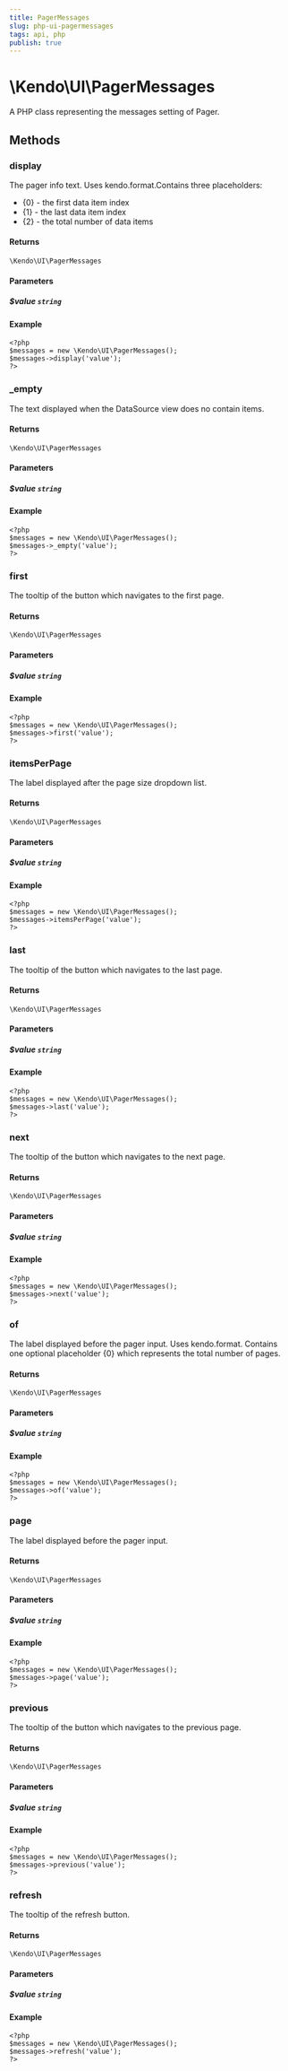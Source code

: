 ```yaml
---
title: PagerMessages
slug: php-ui-pagermessages
tags: api, php
publish: true
---
```


# \Kendo\UI\PagerMessages

A PHP class representing the messages setting of Pager.


## Methods

### display
The pager info text. Uses kendo.format.Contains three placeholders:
- {0} - the first data item index
- {1} - the last data item index
- {2} - the total number of data items

#### Returns
`\Kendo\UI\PagerMessages`

#### Parameters

##### $value `string`



#### Example 
    <?php
    $messages = new \Kendo\UI\PagerMessages();
    $messages->display('value');
    ?>

### _empty
The text displayed when the DataSource view does no contain items.

#### Returns
`\Kendo\UI\PagerMessages`

#### Parameters

##### $value `string`



#### Example 
    <?php
    $messages = new \Kendo\UI\PagerMessages();
    $messages->_empty('value');
    ?>

### first
The tooltip of the button which navigates to the first page.

#### Returns
`\Kendo\UI\PagerMessages`

#### Parameters

##### $value `string`



#### Example 
    <?php
    $messages = new \Kendo\UI\PagerMessages();
    $messages->first('value');
    ?>

### itemsPerPage
The label displayed after the page size dropdown list.

#### Returns
`\Kendo\UI\PagerMessages`

#### Parameters

##### $value `string`



#### Example 
    <?php
    $messages = new \Kendo\UI\PagerMessages();
    $messages->itemsPerPage('value');
    ?>

### last
The tooltip of the button which navigates to the last page.

#### Returns
`\Kendo\UI\PagerMessages`

#### Parameters

##### $value `string`



#### Example 
    <?php
    $messages = new \Kendo\UI\PagerMessages();
    $messages->last('value');
    ?>

### next
The tooltip of the button which navigates to the next page.

#### Returns
`\Kendo\UI\PagerMessages`

#### Parameters

##### $value `string`



#### Example 
    <?php
    $messages = new \Kendo\UI\PagerMessages();
    $messages->next('value');
    ?>

### of
The label displayed before the pager input. Uses kendo.format. Contains one optional placeholder {0} which represents the total number of pages.

#### Returns
`\Kendo\UI\PagerMessages`

#### Parameters

##### $value `string`



#### Example 
    <?php
    $messages = new \Kendo\UI\PagerMessages();
    $messages->of('value');
    ?>

### page
The label displayed before the pager input.

#### Returns
`\Kendo\UI\PagerMessages`

#### Parameters

##### $value `string`



#### Example 
    <?php
    $messages = new \Kendo\UI\PagerMessages();
    $messages->page('value');
    ?>

### previous
The tooltip of the button which navigates to the previous page.

#### Returns
`\Kendo\UI\PagerMessages`

#### Parameters

##### $value `string`



#### Example 
    <?php
    $messages = new \Kendo\UI\PagerMessages();
    $messages->previous('value');
    ?>

### refresh
The tooltip of the refresh button.

#### Returns
`\Kendo\UI\PagerMessages`

#### Parameters

##### $value `string`



#### Example 
    <?php
    $messages = new \Kendo\UI\PagerMessages();
    $messages->refresh('value');
    ?>

 

